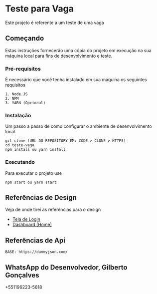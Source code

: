 
# Teste para Vaga

Este projeto é referente a um teste de uma vaga

## Começando

Estas instruções fornecerão uma cópia do projeto em execução na sua máquina local para fins de desenvolvimento e teste.

### Pré-requisitos

É necessário que você tenha instalado em sua máquina os seguintes requisitos

```
1. Node.JS
2. NPM
3. YARN (Opcional)
```

### Instalação

Um passo a passo de como configurar o ambiente de desenvolvimento local.

```
git clone [URL DO REPOSITORY EM: CODE > CLONE > HTTPS]
cd teste-vaga
npm install ou yarn install
```

### Executando

Para executar o projeto use

```
npm start ou yarn start
```

## Referências de Design

Veja de onde tirei as referências para o design

- [Tela de Login ](https://www.behance.net/gallery/185862767/Figma-Login-Page-UI-design?tracking_source=search_projects&l=1)
- [Dashboard (Home)](#)

## Referências de Api

```
BASE: https://dummyjson.com/
```

## WhatsApp do Desenvolvedor, Gilberto Gonçalves

+551196223-5618